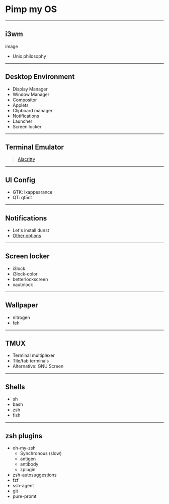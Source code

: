 # Pimp my OS

---

## i3wm

image

- Unix philosophy

---

## Desktop Environment

- Display Manager
- Window Manager
- Compositor
- Applets
- Clipboard manager
- Notifications
- Launcher
- Screen locker

---

## Terminal Emulator

> [Alacritty](https://github.com/jwilm/alacritty/releases/download/v0.3.3/Alacritty-v0.3.3-ubuntu_18_04_amd64.deb)

---

## UI Config

- GTK: lxappearance
- QT: qt5ct

---

## Notifications

- Let's install dunst
- [Other options](https://wiki.archlinux.org/index.php/Desktop_notifications)

---

## Screen locker

- i3lock
- i3lock-color
- betterlockscreen
- xautolock

---

## Wallpaper

- nitrogen
- feh

---

## TMUX

- Terminal multiplexer
- Tile/tab terminals
- Alternative: GNU Screen

---

## Shells

- sh
- bash
- zsh
- fish

---

## zsh plugins

- oh-my-zsh
  - Synchronous (slow)
  - antigen
  - antibody
  - zplugin
- zsh-autosuggestions
- fzf
- ssh-agent
- git
- pure-promt
